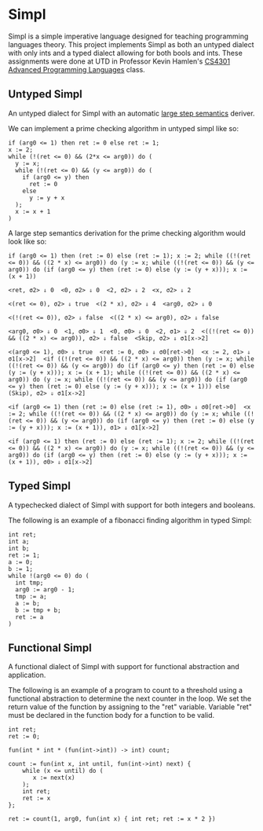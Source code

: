 # Simpl

Simpl is a simple imperative language designed for teaching programming languages theory. This project implements Simpl as both an untyped dialect with only ints and a typed dialect allowing for both bools and ints. These assignments were done at UTD in Professor Kevin Hamlen's [CS4301 Advanced Programming Languages](https://personal.utdallas.edu/~hamlen/cs4301sp24.html) class.

## Untyped Simpl

An untyped dialect for Simpl with an automatic [large step semantics](https://www.cs.cornell.edu/courses/cs4110/2012fa/lectures/lecture04.pdf) deriver.

We can implement a prime checking algorithm in untyped simpl like so:

```
if (arg0 <= 1) then ret := 0 else ret := 1;
x := 2;
while (!(ret <= 0) && (2*x <= arg0)) do (
  y := x;
  while (!(ret <= 0) && (y <= arg0)) do (
    if (arg0 <= y) then
      ret := 0
    else
      y := y + x
  );
  x := x + 1
)
```

A large step semantics derivation for the prime checking algorithm would look like so:
```
if (arg0 <= 1) then (ret := 0) else (ret := 1); x := 2; while ((!(ret <= 0)) && ((2 * x) <= arg0)) do (y := x; while ((!(ret <= 0)) && (y <= arg0)) do (if (arg0 <= y) then (ret := 0) else (y := (y + x))); x := (x + 1))

<ret, σ2> ⇓ 0  <0, σ2> ⇓ 0  <2, σ2> ⇓ 2  <x, σ2> ⇓ 2

<(ret <= 0), σ2> ⇓ true  <(2 * x), σ2> ⇓ 4  <arg0, σ2> ⇓ 0

<(!(ret <= 0)), σ2> ⇓ false  <((2 * x) <= arg0), σ2> ⇓ false

<arg0, σ0> ⇓ 0  <1, σ0> ⇓ 1  <0, σ0> ⇓ 0  <2, σ1> ⇓ 2  <((!(ret <= 0)) && ((2 * x) <= arg0)), σ2> ⇓ false  <Skip, σ2> ⇓ σ1[x->2]

<(arg0 <= 1), σ0> ⇓ true  <ret := 0, σ0> ⇓ σ0[ret->0]  <x := 2, σ1> ⇓ σ1[x->2]  <if ((!(ret <= 0)) && ((2 * x) <= arg0)) then (y := x; while ((!(ret <= 0)) && (y <= arg0)) do (if (arg0 <= y) then (ret := 0) else (y := (y + x))); x := (x + 1); while ((!(ret <= 0)) && ((2 * x) <= arg0)) do (y := x; while ((!(ret <= 0)) && (y <= arg0)) do (if (arg0 <= y) then (ret := 0) else (y := (y + x))); x := (x + 1))) else (Skip), σ2> ⇓ σ1[x->2]

<if (arg0 <= 1) then (ret := 0) else (ret := 1), σ0> ⇓ σ0[ret->0]  <x := 2; while ((!(ret <= 0)) && ((2 * x) <= arg0)) do (y := x; while ((!(ret <= 0)) && (y <= arg0)) do (if (arg0 <= y) then (ret := 0) else (y := (y + x))); x := (x + 1)), σ1> ⇓ σ1[x->2]

<if (arg0 <= 1) then (ret := 0) else (ret := 1); x := 2; while ((!(ret <= 0)) && ((2 * x) <= arg0)) do (y := x; while ((!(ret <= 0)) && (y <= arg0)) do (if (arg0 <= y) then (ret := 0) else (y := (y + x))); x := (x + 1)), σ0> ⇓ σ1[x->2]
```

## Typed Simpl

A typechecked dialect of Simpl with support for both integers and booleans.

The following is an example of a fibonacci finding algorithm in typed Simpl:

```
int ret;
int a;
int b;
ret := 1;
a := 0;
b := 1;
while !(arg0 <= 0) do (
  int tmp;
  arg0 := arg0 - 1;
  tmp := a;
  a := b;
  b := tmp + b;
  ret := a
)
```

## Functional Simpl

A functional dialect of Simpl with support for functional abstraction and application.

The following is an example of a program to count to a threshold using a functional abstraction to determine the next counter in the loop.
We set the return value of the function by assigning to the "ret" variable. Variable "ret" must be declared in the function body for a function to be valid.

```
int ret;
ret := 0;

fun(int * int * (fun(int->int)) -> int) count;

count := fun(int x, int until, fun(int->int) next) {
    while (x <= until) do (
       x := next(x)
    );
    int ret;
    ret := x
};

ret := count(1, arg0, fun(int x) { int ret; ret := x * 2 })
```
